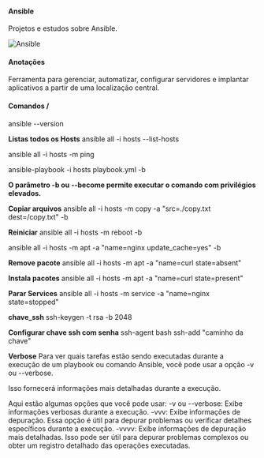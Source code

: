 #### Ansible

Projetos e estudos sobre Ansible.

![Ansible](https://sretips.com.br/images/iac/ansible.png)

#### Anotações

Ferramenta para gerenciar, automatizar, configurar servidores e implantar aplicativos a partir de uma localização central.



#### Comandos / 

ansible --version

**Listas todos os Hosts**
ansible all -i hosts --list-hosts

ansible all -i hosts -m ping

ansible-playbook -i hosts playbook.yml -b 

**O parâmetro -b ou --become permite executar o comando com privilégios elevados.**

**Copiar arquivos**
ansible all -i hosts -m copy -a "src=./copy.txt dest=/copy.txt" -b

**Reiniciar**
ansible all -i hosts -m reboot -b 

ansible all -i hosts -m apt -a "name=nginx update_cache=yes" -b

**Remove pacote**
ansible all -i hosts -m apt -a "name=curl state=absent"

**Instala pacotes**
ansible all -i hosts -m apt -a "name=curl state=present"

**Parar Services**
ansible all -i hosts -m service -a "name=nginx state=stopped"

**chave_ssh**
ssh-keygen -t rsa -b 2048

**Configurar chave ssh com senha**
ssh-agent bash
ssh-add "caminho da chave"

**Verbose**
Para ver quais tarefas estão sendo executadas durante a execução de um playbook ou comando Ansible, você pode usar a opção -v ou --verbose. 

Isso fornecerá informações mais detalhadas durante a execução.

Aqui estão algumas opções que você pode usar:
-v ou --verbose: Exibe informações verbosas durante a execução. 
-vvv: Exibe informações de depuração. Essa opção é útil para depurar problemas ou verificar detalhes específicos durante a execução.
-vvvv: Exibe informações de depuração mais detalhadas. Isso pode ser útil para depurar problemas complexos ou obter um registro detalhado das operações executadas.
